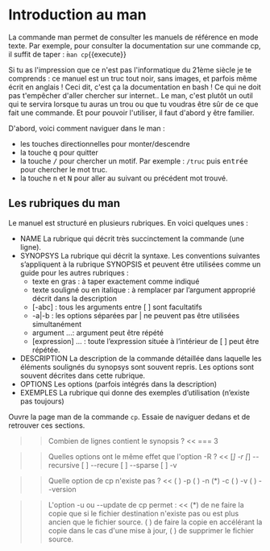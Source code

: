 # Introduction au man

La commande man permet de consulter les manuels de référence en mode texte. Par exemple, pour consulter la documentation sur une commande cp, il suffit de taper : ̀`man cp`{{execute}}


Si tu as l'impression que ce n'est pas l'informatique du 21ème siècle je te comprends : ce manuel est un truc tout noir, sans images, et parfois même écrit en anglais !
Ceci dit, c'est ça la documentation en bash ! Ce qui ne doit pas t'empêcher d'aller chercher sur internet..
Le man, c'est plutôt un outil qui te servira lorsque tu auras un trou ou que tu voudras être sûr de ce que fait une commande.
Et pour pouvoir l'utiliser, il faut d'abord y être familier.

D'abord, voici comment naviguer dans le man :

* les touches directionnelles pour monter/descendre
* la touche <kbd>q</kbd> pour quitter
* la touche <kbd>/</kbd> pour chercher un motif. Par exemple : `/truc` puis <kbd>entrée</kbd> pour chercher le mot truc.
* la touche <kbd>n</kbd> et <kbd>N</kbd> pour aller au suivant ou précédent mot trouvé.



## Les rubriques du man

Le manuel est structuré en plusieurs rubriques. En voici quelques unes :

* NAME La rubrique qui décrit très succinctement la commande (une ligne).
* SYNOPSYS La rubrique qui décrit la syntaxe. Les conventions suivantes s’appliquent à la rubrique SYNOPSIS et peuvent être utilisées comme un guide pour les autres rubriques :
  * texte en gras : à taper exactement comme indiqué
  * texte souligné ou en italique : à remplacer par l’argument approprié décrit dans la description
  * [-abc] : tous les arguments entre [ ] sont facultatifs
  * -a|-b : les options séparées par | ne peuvent pas être utilisées simultanément
  * argument ...: argument peut être répété
  * [expression] ... : toute l’expression située à l’intérieur de [ ] peut être répétée.
* DESCRIPTION La description de la commande détaillée dans laquelle les éléments soulignés du synopsys sont souvent repris. Les options sont souvent décrites dans cette rubrique.
* OPTIONS Les options (parfois intégrés dans la description)
* EXEMPLES La rubrique qui donne des exemples d’utilisation (n’existe pas toujours)

Ouvre la page man de la commande `cp`. Essaie de naviguer dedans et de retrouver ces sections.


>> Combien de lignes contient le synopsis ? <<
=== 3

>> Quelles options ont le même effet que l'option -R ? <<
[*] -r
[*] --recursive
[ ] --recure
[ ] --sparse
[ ] -v

>> Quelle option de cp n'existe pas ? <<
( ) -p
( ) -n
(*) -c
( ) -v
( ) --version

>> L'option -u ou --update de cp permet : <<
(*) de ne faire la copie que si le fichier destination n'existe pas ou est plus ancien que le fichier source.
( ) de faire la copie en accélérant la copie dans le cas d'une mise à jour,
( ) de supprimer le fichier source.
